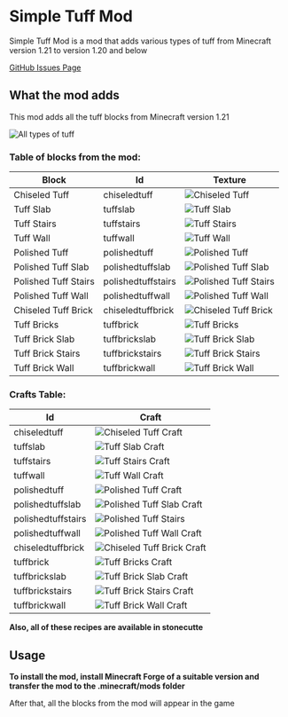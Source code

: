 # Simple Tuff Mod


Simple Tuff Mod is a mod that adds various types of tuff from Minecraft version 1.21 to version 1.20 and below

[GitHub Issues Page](http://www.google.com)

## What the mod adds
This mod adds all the tuff blocks from Minecraft version 1.21

![All types of tuff](https://cdn.modrinth.com/data/cached_images/ea80c40d3ed5b00bb2534a6323ac965140aa75f0.png)

### Table of blocks from the mod:
| Block                 | Id                 | Texture  |
|----------------------|--------------------|---|
| Chiseled Tuff        | chiseledtuff       |  ![Chiseled Tuff](https://cdn.modrinth.com/data/cached_images/214e0668ca81a341e905798b7728296739427c69.png) |
| Tuff Slab            | tuffslab           | ![Tuff Slab](https://cdn.modrinth.com/data/cached_images/8e5fa78b52268e4bb5d8bdc7bb00ae634c4e4ad4.png) |
| Tuff Stairs          | tuffstairs         | ![Tuff Stairs](https://cdn.modrinth.com/data/cached_images/d22537bdddd5b8c694246fa81acd045eff7b389b.png) |
| Tuff Wall            | tuffwall           | ![Tuff Wall](https://cdn.modrinth.com/data/cached_images/10c6ebd5e6493b51674311775bd5b3c00cc43588.png) |
| Polished Tuff        | polishedtuff       | ![Polished Tuff](https://cdn.modrinth.com/data/cached_images/5511c5f3f98613d3fdb994756e1af67d537d3d6d.png) |
| Polished Tuff Slab   | polishedtuffslab   | ![Polished Tuff Slab](https://cdn.modrinth.com/data/cached_images/55e32eedbf6307061be23dba2164bd305fa5435e.png) |
| Polished Tuff Stairs | polishedtuffstairs | ![Polished Tuff Stairs](https://cdn.modrinth.com/data/cached_images/4c312bab1526c4a587e4793acb3b9f8abf72cd76.png) |
| Polished Tuff Wall   | polishedtuffwall   |![Polished Tuff Wall](https://cdn.modrinth.com/data/cached_images/34b13f47a6ce3a5e0e1a846c26d2722ac68ed927.png) |
| Chiseled Tuff Brick  | chiseledtuffbrick  | ![Chiseled Tuff Brick](https://cdn.modrinth.com/data/cached_images/441e9ebfa1c451b3373889ccc61c81c987b9c0ed.png) |
| Tuff Bricks          | tuffbrick          | ![Tuff Bricks](https://cdn.modrinth.com/data/cached_images/362f4023a8caeb52a9a28aa1cdfddec4659c572c.png) |
| Tuff Brick Slab      | tuffbrickslab      | ![Tuff Brick Slab](https://cdn.modrinth.com/data/cached_images/7544b9fee2cce3add745f85c3b5bc95c168338ce.png) |
| Tuff Brick Stairs    | tuffbrickstairs    | ![Tuff Brick Stairs](https://cdn.modrinth.com/data/cached_images/29663fc78ff954c53a883c744e504897fbb9d6d0.png) |
| Tuff Brick Wall      | tuffbrickwall      | ![Tuff Brick Wall](https://cdn.modrinth.com/data/cached_images/b6af68ccbfa4d6daec33a066a9e40d0c03a82dea.png) |

### Crafts Table:
| Id                 | Craft |
|--------------------|-------|
| chiseledtuff       |   ![Chiseled Tuff Craft](https://cdn.modrinth.com/data/cached_images/95302c093783342175b45c99ec55b8e43ade4785.png)    |
| tuffslab           |   ![Tuff Slab Craft](https://cdn.modrinth.com/data/cached_images/227c1a63806ad89bbe7ffef2b8bce15890b2d4ee.png)    |
| tuffstairs         |   ![Tuff Stairs Craft](https://cdn.modrinth.com/data/cached_images/feb564ce90931b4f4d43912d92e575e6ede1b4e3.png)    |
| tuffwall           |    ![Tuff Wall Craft](https://cdn.modrinth.com/data/cached_images/f0ae71ec85ecab537b9ac5a5551a91baed4141bb.png)   |
| polishedtuff       |   ![Polished Tuff Craft](https://cdn.modrinth.com/data/cached_images/fcb47da868f9b47c7cddecaaeffc0329dd91f5cb.png)    |
| polishedtuffslab   |   ![Polished Tuff Slab Craft](https://cdn.modrinth.com/data/cached_images/a63e4bdf71f8af28ac2ddb9046d6987709871151.png)    |
| polishedtuffstairs |   ![Polished Tuff Stairs](https://cdn.modrinth.com/data/cached_images/91cd2e8ab6ccac225e0e194e8c0757d63c6dffe3.png)    |
| polishedtuffwall   |   ![Polished Tuff Wall Craft](https://cdn.modrinth.com/data/cached_images/3319688ac6293d33b9f8e2ceb0b39706f368a20e.png)    |
| chiseledtuffbrick  |    ![Chiseled Tuff Brick Craft](https://cdn.modrinth.com/data/cached_images/e649d4347448bfff697eb6e9d54b6515632606a0.png)   |
| tuffbrick          |    ![Tuff Bricks Craft](https://cdn.modrinth.com/data/cached_images/a127e22065447ebc72e43efd3df8686c7cf3241d.png)   |
| tuffbrickslab      |   ![Tuff Brick Slab Craft](https://cdn.modrinth.com/data/cached_images/07cdfb8290b8377aadb81e105f265fc4a32f237f.png)    |
| tuffbrickstairs    |   ![Tuff Brick Stairs Craft](https://cdn.modrinth.com/data/cached_images/9ed1d3727146a4b9ec3918e34d126fc8eb99ade1.png)    |
| tuffbrickwall      |   ![Tuff Brick Wall Craft](https://cdn.modrinth.com/data/cached_images/83511722760c5f524a7e261e2c9132443e3f0156.png)    |

**Also, all of these recipes are available in stonecutte**


## Usage
**To install the mod, install Minecraft Forge of a suitable version and transfer the mod to the .minecraft/mods folder**

After that, all the blocks from the mod will appear in the game

